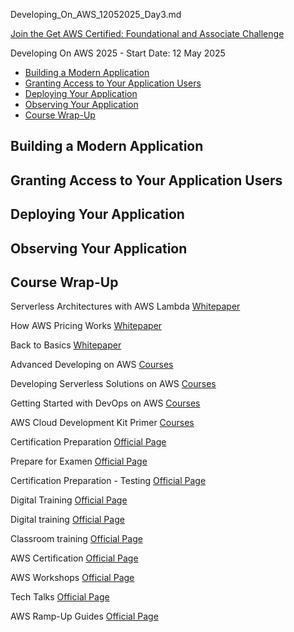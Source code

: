 Developing_On_AWS_12052025_Day3.md

[Join the Get AWS Certified: Foundational and Associate Challenge](https://pages.awscloud.com/GLOBAL-other-GC-Traincert-Foundational-and-Associate-Certification-Challenge-2025-reg.html)

Developing On AWS 2025 - Start Date: 12 May 2025

- [Building a Modern Application](#building-a-modern-application)
- [Granting Access to Your Application Users](#granting-access-to-your-application-users)
- [Deploying Your Application](#deploying-your-application)
- [Observing Your Application](#observing-your-application)
- [Course Wrap-Up](#course-wrap-up)

## Building a Modern Application

## Granting Access to Your Application Users

## Deploying Your Application

## Observing Your Application

## Course Wrap-Up

Serverless Architectures with AWS Lambda [Whitepaper](https://d1.awsstatic.com/whitepapers/serverless-architectures-with-aws-lambda.pdf)

How AWS Pricing Works [Whitepaper](https://docs.aws.amazon.com/whitepapers/latest/how-aws-pricing-works/welcome.html)

Back to Basics [Whitepaper](https://aws.amazon.com/architecture/back-to-basics/?tma.sort-by=item.additionalFields.airDate&tma.sort-order=desc&awsf.categories=*all&awsm.page-tma=2)

Advanced Developing on AWS [Courses](https://www.aws.training/SessionSearch?pageNumber=1&courseId=36896&languageId=1 )

Developing Serverless Solutions on AWS [Courses](https://www.aws.training/SessionSearch?pageNumber=1&courseId=53785&languageId=1)

Getting Started with DevOps on AWS [Courses](https://www.aws.training/Details/eLearning?id=66768) 

AWS Cloud Development Kit Primer [Courses](https://www.aws.training/Details/Curriculum?id=64511)

Certification Preparation [Official Page](https://aws.amazon.com/certification/certification-prep)

Prepare for Examen [Official Page](https://skillbuilder.aws/#prepare-for-exam)

Certification Preparation - Testing [Official Page](https://aws.amazon.com/certification/certification-prep/testing/)

Digital Training [Official Page](https://aws.amazon.com/training/digital)

Digital training [Official Page](https://explore.skillbuilder.aws/)

Classroom training [Official Page](https://aws.amazon.com/training)

AWS Certification [Official Page](https://aws.amazon.com/certification)

AWS Workshops [Official Page](https://workshops.aws/)

Tech Talks [Official Page](https://aws.amazon.com/events/online-tech-talks/on-demand/)

AWS Ramp-Up Guides [Official Page](https://aws.amazon.com/training/ramp-up-guides/)
